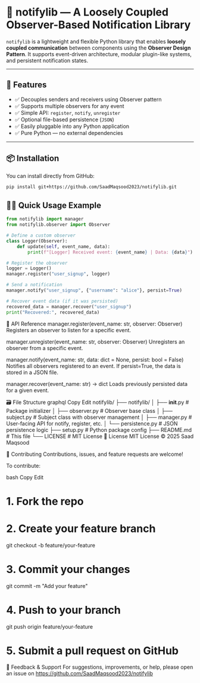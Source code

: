 # 🔔 notifylib — A Loosely Coupled Observer-Based Notification Library

`notifylib` is a lightweight and flexible Python library that enables **loosely coupled communication** between components using the **Observer Design Pattern**. It supports event-driven architecture, modular plugin-like systems, and persistent notification states.

---

## 🚀 Features

- ✅ Decouples senders and receivers using Observer pattern
- ✅ Supports multiple observers for any event
- ✅ Simple API: `register`, `notify`, `unregister`
- ✅ Optional file-based persistence (`JSON`)
- ✅ Easily pluggable into any Python application
- ✅ Pure Python — no external dependencies

---

## 📦 Installation

You can install directly from GitHub:

```bash
pip install git+https://github.com/SaadMaqsood2023/notifylib.git
```

## 🧑‍💻 Quick Usage Example

```python
from notifylib import manager
from notifylib.observer import Observer

# Define a custom observer
class Logger(Observer):
    def update(self, event_name, data):
        print(f"[Logger] Received event: {event_name} | Data: {data}")

# Register the observer
logger = Logger()
manager.register("user_signup", logger)

# Send a notification
manager.notify("user_signup", {"username": "alice"}, persist=True)

# Recover event data (if it was persisted)
recovered_data = manager.recover("user_signup")
print("Recovered:", recovered_data)
```

🧩 API Reference
manager.register(event_name: str, observer: Observer)
Registers an observer to listen for a specific event.

manager.unregister(event_name: str, observer: Observer)
Unregisters an observer from a specific event.

manager.notify(event_name: str, data: dict = None, persist: bool = False)
Notifies all observers registered to an event. If persist=True, the data is stored in a JSON file.

manager.recover(event_name: str) -> dict
Loads previously persisted data for a given event.

🗃️ File Structure
graphql
Copy
Edit
notifylib/
├── notifylib/
│   ├── __init__.py           # Package initializer
│   ├── observer.py           # Observer base class
│   ├── subject.py            # Subject class with observer management
│   ├── manager.py            # User-facing API for notify, register, etc.
│   └── persistence.py        # JSON persistence logic
├── setup.py                  # Python package config
├── README.md                 # This file
└── LICENSE                   # MIT License
📜 License
MIT License
© 2025 Saad Maqsood

🤝 Contributing
Contributions, issues, and feature requests are welcome!

To contribute:

bash
Copy
Edit
# 1. Fork the repo
# 2. Create your feature branch
git checkout -b feature/your-feature

# 3. Commit your changes
git commit -m "Add your feature"

# 4. Push to your branch
git push origin feature/your-feature

# 5. Submit a pull request on GitHub
💬 Feedback & Support
For suggestions, improvements, or help, please open an issue on
https://github.com/SaadMaqsood2023/notifylib



